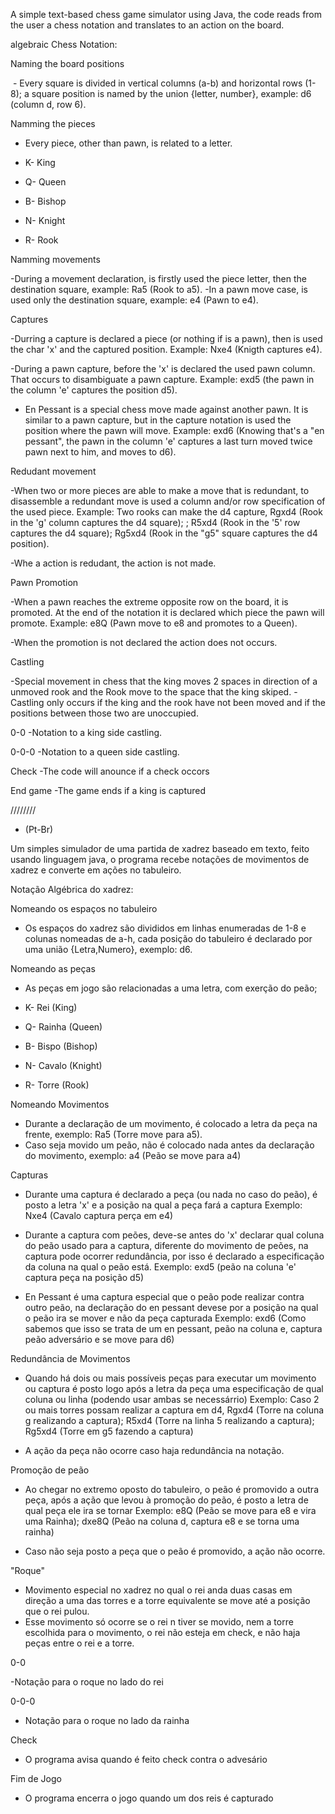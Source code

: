 A simple text-based chess game simulator using Java, the code reads from the user a chess notation and translates to an action on the board. 

algebraic Chess Notation:

Naming the board positions

 - Every square is divided in vertical columns (a-b) and horizontal rows (1-8); a square position is named by the union {letter, number}, example: d6 (column d, row 6).

Namming the pieces

 - Every piece, other than pawn, is related to a letter.

 - K- King
 - Q- Queen
 - B- Bishop
 - N- Knight
 - R- Rook

Namming movements

 -During a movement declaration, is firstly used the piece letter, then the destination square, example: Ra5 (Rook to a5).
 -In a pawn move case, is used only the destination square, example: e4 (Pawn to e4).

Captures

 -Durring a capture is declared a piece (or nothing if is a pawn), then is used the char 'x' and the captured position.
 Example: Nxe4 (Knigth captures e4).

 -During a pawn capture, before the 'x' is declared the used pawn column. That occurs to disambiguate a pawn capture.
 Example: exd5 (the pawn in the column 'e' captures the position d5).

 - En Pessant is a special chess move made against another pawn. It is similar to a pawn capture, but in the capture notation is used the position where the pawn will move.
 Example: exd6 (Knowing that's a "en pessant", the pawn in the column 'e' captures a last turn moved twice pawn next to him, and moves to d6).

Redudant movement

 -When two or more pieces are able to make a move that is redundant, to disassemble a redundant move is used a column and/or row specification of the used piece.
 Example: Two rooks can make the d4 capture, Rgxd4 (Rook in the 'g' column captures the d4 square); ; R5xd4 (Rook in the '5' row captures the d4 square); Rg5xd4 (Rook in the "g5" square 
 captures the d4 position).

 -Whe a action is redudant, the action is not made.

Pawn Promotion

 -When a pawn reaches the extreme opposite row on the board, it is promoted. At the end of the notation it is declared which piece the pawn will promote.
 Example: e8Q (Pawn move to e8 and promotes to a Queen).

 -When the promotion is not declared the action does not occurs.

Castling

 -Special movement in chess that the king moves 2 spaces in direction of a unmoved rook and the Rook move to the space that the king skiped.
 -Castling only occurs if the king and the rook have not been moved and if the positions between those two are unoccupied.

 0-0
 -Notation to a king side castling.

 0-0-0
 -Notation to a queen side castling.

Check
-The code will anounce if a check occors

End game
 -The game ends if a king is captured




////////

- (Pt-Br)


Um simples simulador de uma partida de xadrez baseado em texto, feito usando linguagem java, o programa recebe notações de movimentos de xadrez e converte em ações no tabuleiro.

Notação Algébrica do xadrez:

Nomeando os espaços no tabuleiro

 - Os espaços do xadrez são divididos em linhas enumeradas de 1-8 e colunas nomeadas de a-h, cada posição do tabuleiro é declarado por uma união {Letra,Numero}, exemplo: d6.

Nomeando as peças

  - As peças em jogo são relacionadas a uma letra, com exerção do peão;

   - K- Rei (King)
   
   - Q- Rainha (Queen)
   
   - B- Bispo (Bishop)
   
   - N- Cavalo (Knight)
   
   - R- Torre (Rook)

Nomeando Movimentos

  - Durante a declaração de um movimento, é colocado a letra da peça na frente, exemplo: Ra5 (Torre move para a5).
  - Caso seja movido um peão, não é colocado nada antes da declaração do movimento, exemplo: a4 (Peão se move para a4)

Capturas

 - Durante uma captura é declarado a peça (ou nada no caso do peão), é posto a letra 'x' e a posição na qual a peça fará a captura
   Exemplo: Nxe4 (Cavalo captura perça em e4)

  - Durante a captura com peões, deve-se antes do 'x' declarar qual coluna do peão usado para a captura, diferente do movimento de peões, na captura pode ocorrer redundância, por isso
  é declarado a especificação da coluna na qual o peão está.
  Exemplo: exd5 (peão na coluna 'e' captura peça na posição d5)

  - En Pessant é uma captura especial que o peão pode realizar contra outro peão, na declaração do en pessant devese por a posição na qual o peão ira se mover e não da peça capturada
  Exemplo: exd6 (Como sabemos que isso se trata de um en pessant, peão na coluna e, captura peão adversário e se move para d6)

Redundância de Movimentos

  - Quando há dois ou mais possíveis peças para executar um movimento ou captura é posto logo após a letra da peça uma especificação de qual coluna ou linha (podendo usar ambas se necessárrio)
Exemplo: Caso 2 ou mais torres possam realizar a captura em d4, Rgxd4 (Torre na coluna g realizando a captura); R5xd4 (Torre na linha 5 realizando a captura); Rg5xd4 (Torre em g5 fazendo a captura)
  
  - A ação da peça não ocorre caso haja redundância na notação.

Promoção de  peão 

  - Ao chegar no extremo oposto do tabuleiro, o peão é promovido a outra peça, após a ação que levou à promoção do peão, é posto a letra de qual peça ele ira se tornar
  Exemplo: e8Q (Peão se move para e8 e vira uma Rainha); dxe8Q (Peão na coluna d, captura e8 e se torna uma rainha)

  - Caso não seja posto a peça que o peão é promovido, a ação não ocorre.

"Roque"

  - Movimento especial no xadrez no qual o rei anda duas casas em direção a uma das torres e a torre equivalente se move até a posição que o rei pulou.
  - Esse movimento só ocorre se o rei n tiver se movido, nem a torre escolhida para o movimento, o rei não esteja em check, e não haja peças entre o rei e a torre.

  0-0
  
  -Notação para o roque no lado do rei

  0-0-0 
  
  - Notação para o roque no lado da rainha

Check

  - O programa avisa quando é feito check contra o advesário

Fim de Jogo

  - O programa encerra o jogo quando um dos reis é capturado


